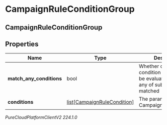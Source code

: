 # CampaignRuleConditionGroup

## CampaignRuleConditionGroup

## Properties

|Name | Type | Description | Notes|
|------------ | ------------- | ------------- | -------------|
| **match_any_conditions** | bool | Whether or not this condition group should be evaluated as true if any of sub conditions is matched | |
| **conditions** | [list[CampaignRuleCondition]](CampaignRuleCondition) | The parameters for the CampaignRuleCondition. | |



_PureCloudPlatformClientV2 224.1.0_
